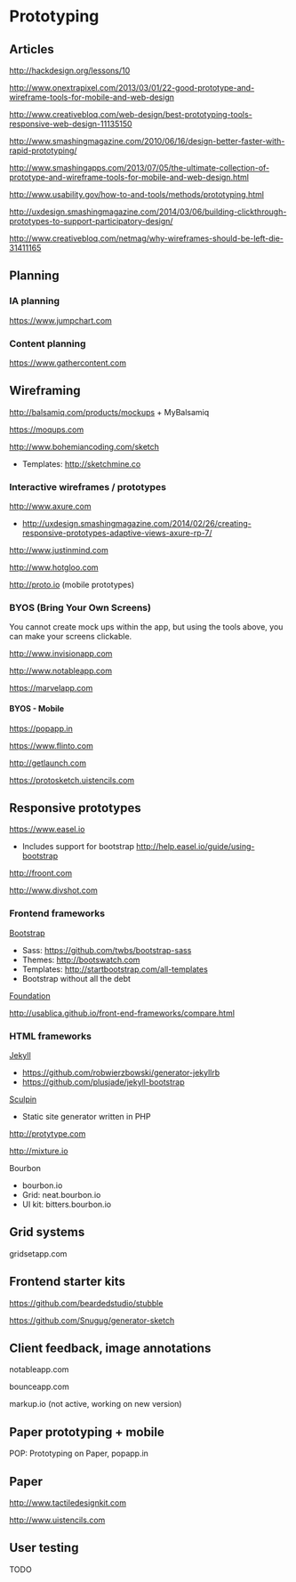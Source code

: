 # Prototyping

## Articles

http://hackdesign.org/lessons/10

http://www.onextrapixel.com/2013/03/01/22-good-prototype-and-wireframe-tools-for-mobile-and-web-design

http://www.creativebloq.com/web-design/best-prototyping-tools-responsive-web-design-11135150

http://www.smashingmagazine.com/2010/06/16/design-better-faster-with-rapid-prototyping/

http://www.smashingapps.com/2013/07/05/the-ultimate-collection-of-prototype-and-wireframe-tools-for-mobile-and-web-design.html

http://www.usability.gov/how-to-and-tools/methods/prototyping.html

http://uxdesign.smashingmagazine.com/2014/03/06/building-clickthrough-prototypes-to-support-participatory-design/

http://www.creativebloq.com/netmag/why-wireframes-should-be-left-die-31411165

## Planning

### IA planning

https://www.jumpchart.com

### Content planning

https://www.gathercontent.com


## Wireframing

http://balsamiq.com/products/mockups + MyBalsamiq

https://moqups.com

http://www.bohemiancoding.com/sketch

   * Templates: http://sketchmine.co


### Interactive wireframes / prototypes

http://www.axure.com

   * http://uxdesign.smashingmagazine.com/2014/02/26/creating-responsive-prototypes-adaptive-views-axure-rp-7/

http://www.justinmind.com

http://www.hotgloo.com

http://proto.io (mobile prototypes)


### BYOS (Bring Your Own Screens)

You cannot create mock ups within the app, but using the tools above, you can make your screens clickable.

http://www.invisionapp.com

http://www.notableapp.com

https://marvelapp.com

#### BYOS - Mobile

https://popapp.in

https://www.flinto.com

http://getlaunch.com

https://protosketch.uistencils.com

## Responsive prototypes

https://www.easel.io
* Includes support for bootstrap http://help.easel.io/guide/using-bootstrap

http://froont.com

http://www.divshot.com

### Frontend frameworks

[Bootstrap](http://getbootstrap.com/)

* Sass: https://github.com/twbs/bootstrap-sass
* Themes: http://bootswatch.com
* Templates: http://startbootstrap.com/all-templates
* Bootstrap without all the debt

[Foundation](http://foundation.zurb.com/)

http://usablica.github.io/front-end-frameworks/compare.html

### HTML frameworks

[Jekyll](http://jekyllrb.com/)

* https://github.com/robwierzbowski/generator-jekyllrb   
* https://github.com/plusjade/jekyll-bootstrap

[Sculpin](https://sculpin.io)

* Static site generator written in PHP


http://protytype.com

http://mixture.io

Bourbon

   * bourbon.io
   * Grid: neat.bourbon.io
   * UI kit: bitters.bourbon.io

## Grid systems

gridsetapp.com

## Frontend starter kits

https://github.com/beardedstudio/stubble

https://github.com/Snugug/generator-sketch


## Client feedback, image annotations

notableapp.com

bounceapp.com

markup.io (not active, working on new version)


## Paper prototyping + mobile

POP: Prototyping on Paper, popapp.in

## Paper

http://www.tactiledesignkit.com

http://www.uistencils.com


## User testing

TODO
